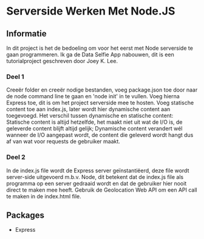 # Serverside Werken Met Node.JS

## Informatie

In dit project is het de bedoeling om voor het eerst met Node serverside te gaan programmeren. Ik ga de Data Selfie App nabouwen, dit is een tutorialproject geschreven door
Joey K. Lee.

### Deel 1

Creeër folder en creeër nodige bestanden, voeg package.json toe door naar de node command line te gaan en 'node init' in te vullen.
Voeg hierna Express toe, dit is om het project serverside mee te hosten. Voeg statische content toe aan index.js, later wordt hier dynamische content aan toegevoegd.
Het verschil tussen dynamische en statische content: Statische content is altijd hetzelfde, het maakt niet uit wat de I/O is, de geleverde content blijft altijd gelijk;
Dynamische content verandert wél wanneer de I/O aangepast wordt, de content die geleverd wordt hangt dus af van wat voor requests de gebruiker maakt.

### Deel 2

In de index.js file wordt de Express server geïnstantiëerd, deze file wordt server-side uitgevoerd m.b.v. Node, dit betekent dat de index.js file als programma op een server gedraaid wordt en dat de gebruiker hier nooit direct te maken mee heeft.
Gebruik de Geolocation Web API om een API call te maken in de index.html file.

## Packages

- Express
